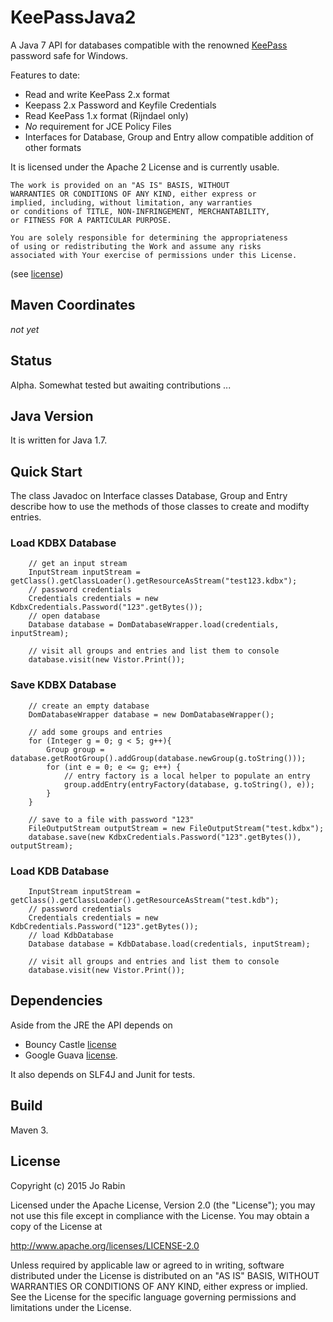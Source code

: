 # KeePassJava2

A Java 7 API for databases compatible with the renowned [KeePass](http://keepass.info) password
safe for Windows.

Features to date:

- Read and write KeePass 2.x format
- Keepass 2.x Password and Keyfile Credentials
- Read KeePass 1.x format (Rijndael only)
- *No* requirement for JCE Policy Files
- Interfaces for Database, Group and Entry allow compatible addition of other formats

It is licensed under the Apache 2 License and is currently usable.

    The work is provided on an "AS IS" BASIS, WITHOUT
    WARRANTIES OR CONDITIONS OF ANY KIND, either express or
    implied, including, without limitation, any warranties
    or conditions of TITLE, NON-INFRINGEMENT, MERCHANTABILITY,
    or FITNESS FOR A PARTICULAR PURPOSE.

    You are solely responsible for determining the appropriateness
    of using or redistributing the Work and assume any risks
    associated with Your exercise of permissions under this License.

 (see [license](#license))

## Maven Coordinates
_not yet_
## Status
Alpha. Somewhat tested but awaiting contributions ...
## Java Version

It is written for Java 1.7.

## Quick Start

The class Javadoc on Interface classes Database, Group and Entry describe
how to use the methods of those classes to create and modifty entries.

### Load KDBX Database

        // get an input stream
        InputStream inputStream = getClass().getClassLoader().getResourceAsStream("test123.kdbx");
        // password credentials
        Credentials credentials = new KdbxCredentials.Password("123".getBytes());
        // open database
        Database database = DomDatabaseWrapper.load(credentials, inputStream);

        // visit all groups and entries and list them to console
        database.visit(new Vistor.Print());

### Save KDBX Database
        // create an empty database
        DomDatabaseWrapper database = new DomDatabaseWrapper();

        // add some groups and entries
        for (Integer g = 0; g < 5; g++){
            Group group = database.getRootGroup().addGroup(database.newGroup(g.toString()));
            for (int e = 0; e <= g; e++) {
                // entry factory is a local helper to populate an entry
                group.addEntry(entryFactory(database, g.toString(), e));
            }
        }

        // save to a file with password "123"
        FileOutputStream outputStream = new FileOutputStream("test.kdbx");
        database.save(new KdbxCredentials.Password("123".getBytes()), outputStream);


### Load KDB Database

        InputStream inputStream = getClass().getClassLoader().getResourceAsStream("test.kdb");
        // password credentials
        Credentials credentials = new KdbCredentials.Password("123".getBytes());
        // load KdbDatabase
        Database database = KdbDatabase.load(credentials, inputStream);

        // visit all groups and entries and list them to console
        database.visit(new Vistor.Print());


## Dependencies

Aside from the JRE the API depends on

- Bouncy Castle [license](https://www.bouncycastle.org/licence.html)
- Google Guava [license](https://github.com/google/guava/blob/master/COPYING).

It also depends on SLF4J and Junit for tests.

## Build

Maven 3.



##  <a name="license">License</a>

Copyright (c) 2015 Jo Rabin

Licensed under the Apache License, Version 2.0 (the "License");
you may not use this file except in compliance with the License.
You may obtain a copy of the License at

http://www.apache.org/licenses/LICENSE-2.0

Unless required by applicable law or agreed to in writing, software
distributed under the License is distributed on an "AS IS" BASIS,
WITHOUT WARRANTIES OR CONDITIONS OF ANY KIND, either express or implied.
See the License for the specific language governing permissions and
limitations under the License.